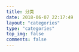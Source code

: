 ```yaml
---
title: 分类
date: 2018-06-07 22:17:49
layout: "categories"
type: "categories"
top_img: false
comments: false
---
```

